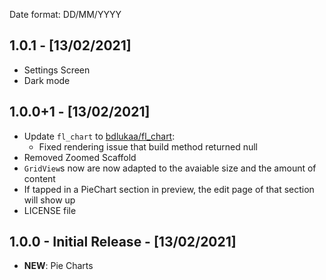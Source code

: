 Date format: DD/MM/YYYY

## 1.0.1 - [13/02/2021]

- Settings Screen
- Dark mode

## 1.0.0+1 - [13/02/2021]

- Update `fl_chart` to [bdlukaa/fl_chart](https://github.com/bdlukaa/fl_chart):
  - Fixed rendering issue that build method returned null
- Removed Zoomed Scaffold
- `GridView`s now are now adapted to the avaiable size and the amount of content
- If tapped in a PieChart section in preview, the edit page of that section will show up
- LICENSE file

## 1.0.0 - Initial Release - [13/02/2021]

- **NEW**: Pie Charts
